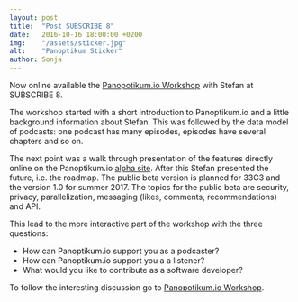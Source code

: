```yaml
---
layout: post
title:  "Post SUBSCRIBE 8"
date:   2016-10-16 18:00:00 +0200
img:    "/assets/sticker.jpg"
alt:    "Panoptikum Sticker"
author: Sonja
---
```


Now online available the [Panopotikum.io Workshop](https://www.youtube.com/watch?v=VAglItKATug&list=PLIoqMTM7qDWr4jEWJ0WMQAdCFDSuk-ZJo&index=23) with Stefan at SUBSCRIBE 8.

The workshop started with a short introduction to Panoptikum.io and a little background information about Stefan. This was followed by the data model of podcasts: one podcast has many episodes, episodes have several chapters and so on.

The next point was a walk through presentation of the features directly online on the Panoptikum.io [alpha site](https://alpha.panoptikum.io). After this Stefan presented the future, i.e. the roadmap. The public beta version is planned for 33C3 and the version 1.0 for summer 2017. The topics for the public beta are security, privacy, parallelization, messaging (likes, comments, recommendations) and API.

This lead to the more interactive part of the workshop with the three questions:
* How can Panoptikum.io support you as a podcaster?
* How can Panoptikum.io support you a a listener?
* What would you like to contribute as a software developer?

To follow the interesting discussion go to [Panopotikum.io Workshop](https://www.youtube.com/watch?v=VAglItKATug&list=PLIoqMTM7qDWr4jEWJ0WMQAdCFDSuk-ZJo&index=23).
